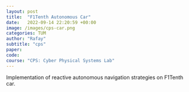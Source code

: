 ```yaml
---
layout: post
title:  "F1Tenth Autonomous Car"
date:   2022-09-14 22:20:59 +00:00
image: /images/cps-car.png
categories: TUM
author: "Rafay"
subtitle: "cps"
paper: 
code:
course: "CPS: Cyber Physical Systems Lab"
---
```


Implementation of reactive autonomous navigation strategies on F1Tenth car.